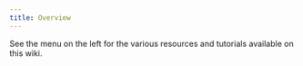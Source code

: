 ```yaml
---
title: Overview
---
```


See the menu on the left for the various resources and tutorials available on this wiki.
